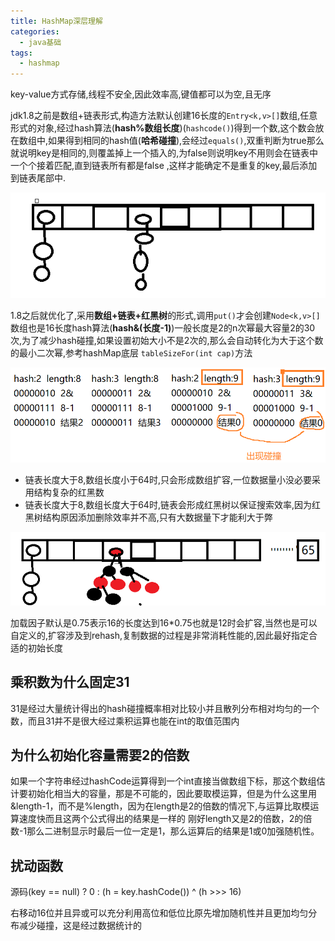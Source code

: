 ```yaml
---
title: HashMap深层理解
categories:
  - java基础
tags:
  - hashmap
---
```

key-value方式存储,线程不安全,因此效率高,键值都可以为空,且无序
<!--more-->
jdk1.8之前是数组+链表形式,构造方法默认创建16长度的`Entry<k,v>[]`数组,任意形式的对象,经过hash算法(**hash%数组长度**)(`hashcode()`)得到一个数,这个数会放在数组中,如果得到相同的hash值(**哈希碰撞**),会经过`equals()`,双重判断为true那么就说明key是相同的,则覆盖掉上一个插入的,为false则说明key不用则会在链表中一个个接着匹配,直到链表所有都是false ,这样才能确定不是重复的key,最后添加到链表尾部中.

![image-20200312174048531](HashMap深层理解/image-20200312174048531.png)

1.8之后就优化了,采用**数组+链表+红黑树**的形式,调用`put()`才会创建`Node<k,v>[]`数组也是16长度hash算法(**hash&(长度-1)**)一般长度是2的n次幂最大容量2的30次,为了减少hash碰撞,如果设置初始大小不是2次的,那么会自动转化为大于这个数的最小二次幂,参考hashMap底层 `tableSizeFor(int cap)`方法

![image-20200317100947175](HashMap深层理解/image-20200317100947175.png)

- 链表长度大于8,数组长度小于64时,只会形成数组扩容,一位数据量小没必要采用结构复杂的红黑数
- 链表长度大于8,数组长度大于64时,链表会形成红黑树以保证搜索效率,因为红黑树结构原因添加删除效率并不高,只有大数据量下才能利大于弊

![image-20200313102637612](HashMap深层理解/image-20200313102637612.png)

加载因子默认是0.75表示16的长度达到16*0.75也就是12时会扩容,当然也是可以自定义的,扩容涉及到rehash,复制数据的过程是非常消耗性能的,因此最好指定合适的初始长度

## 乘积数为什么固定31

31是经过大量统计得出的hash碰撞概率相对比较小并且散列分布相对均匀的一个数，而且31并不是很大经过乘积运算也能在int的取值范围内

## 为什么初始化容量需要2的倍数

如果一个字符串经过hashCode运算得到一个int直接当做数组下标，那这个数组估计要初始化相当大的容量，那是不可能的，因此要取模运算，但是为什么这里用&length-1，而不是%length，因为在length是2的倍数的情况下,与运算比取模运算速度快而且这两个公式得出的结果是一样的 
刚好length又是2的倍数，2的倍数-1那么二进制显示时最后一位一定是1，那么运算后的结果是1或0加强随机性。


## 扰动函数

源码(key == null) ? 0 : (h = key.hashCode()) ^ (h >>> 16)

右移动16位并且异或可以充分利用高位和低位比原先增加随机性并且更加均匀分布减少碰撞，这是经过数据统计的





    






